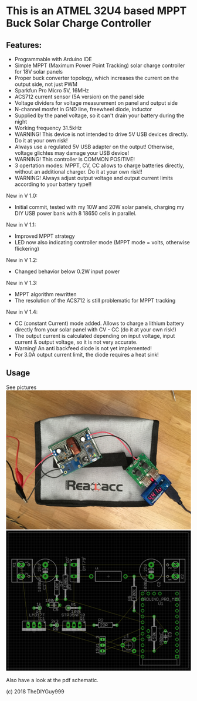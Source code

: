# This is an ATMEL 32U4 based MPPT Buck Solar Charge Controller
## Features:
- Programmable with Arduino IDE
- Simple MPPT (Maximum Power Point Tracking) solar charge controller for 18V solar panels
- Proper buck converter topology, which increases the current on the output side, not just PWM
- Sparkfun Pro Micro 5V, 16MHz
- ACS712 current sensor (5A version) on the panel side
- Voltage dividers for voltage measurement on panel and output side
- N-channel mosfet in GND line, freewheel diode, inductor
- Supplied by the panel voltage, so it can't drain your battery during the night
- Working frequency 31.5kHz
- WARNING! This device is not intended to drive 5V USB devices directly. Do it at your own risk!
- Always use a regulated 5V USB adapter on the output! Otherwise, voltage glichtes may damage your USB device!
- WARNING! This controller is COMMON POSITIVE!
- 3 opertation modes: MPPT, CV, CC allows to charge batteries directly, without an additional charger. Do it at your own risk!!
- WARNING! Always adjust output voltage and output current limits according to your battery type!!


New in V 1.0:
- Initial commit, tested with my 10W and 20W solar panels, charging my DIY USB power bank with 8 18650 cells in parallel.

New in V 1.1:
- Improved MPPT strategy
- LED now also indicating controller mode (MPPT mode = volts, otherwise flickering)

New in V 1.2:
- Changed behavior below 0.2W input power

New in V 1.3:
- MPPT algorithm rewritten
- The resolution of the ACS712 is still problematic for MPPT tracking

New in V 1.4:
- CC (constant Current) mode added. Allows to charge a lithium battery directly from your solar panel with CV - CC (do it at your own risk!)
- The output current is calculated depending on input voltage, input current & output voltage, so it is not very accurate.
- Warning! An anti backfeed diode is not yet implemented!
- For 3.0A output current limit, the diode requires a heat sink!

## Usage

See pictures
![](https://github.com/TheDIYGuy999/MPPT_Buck_Converter_ACS712/blob/master/1.jpg)
![](https://github.com/TheDIYGuy999/MPPT_Buck_Converter_ACS712/blob/master/Board.png)

Also have a look at the pdf schematic.

(c) 2018 TheDIYGuy999
